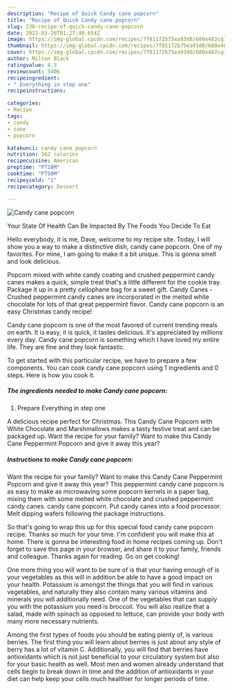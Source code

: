 ```yaml
---
description: "Recipe of Quick Candy cane popcorn"
title: "Recipe of Quick Candy cane popcorn"
slug: 236-recipe-of-quick-candy-cane-popcorn
date: 2022-03-26T01:27:40.654Z
image: https://img-global.cpcdn.com/recipes/7f81172b75ea93d8/680x482cq70/candy-cane-popcorn-recipe-main-photo.jpg
thumbnail: https://img-global.cpcdn.com/recipes/7f81172b75ea93d8/680x482cq70/candy-cane-popcorn-recipe-main-photo.jpg
cover: https://img-global.cpcdn.com/recipes/7f81172b75ea93d8/680x482cq70/candy-cane-popcorn-recipe-main-photo.jpg
author: Milton Black
ratingvalue: 4.3
reviewcount: 5406
recipeingredient:
- " Everything in step one"
recipeinstructions:

categories:
- Recipe
tags:
- candy
- cane
- popcorn

katakunci: candy cane popcorn 
nutrition: 162 calories
recipecuisine: American
preptime: "PT18M"
cooktime: "PT50M"
recipeyield: "1"
recipecategory: Dessert

---
```



![Candy cane popcorn](https://img-global.cpcdn.com/recipes/7f81172b75ea93d8/680x482cq70/candy-cane-popcorn-recipe-main-photo.jpg)

Your State Of Health Can Be Impacted By The Foods You Decide To Eat

Hello everybody, it is me, Dave, welcome to my recipe site. Today, I will show you a way to make a distinctive dish, candy cane popcorn. One of my favorites. For mine, I am going to make it a bit unique. This is gonna smell and look delicious.

Popcorn mixed with white candy coating and crushed peppermint candy canes makes a quick, simple treat that&#39;s a little different for the cookie tray. Package it up in a pretty cellophane bag for a sweet gift. Candy Canes - Crushed peppermint candy canes are incorporated in the melted white chocolate for lots of that great peppermint flavor. Candy cane popcorn is an easy Christmas candy recipe!

Candy cane popcorn is one of the most favored of current trending meals on earth. It is easy, it is quick, it tastes delicious. It's appreciated by millions every day. Candy cane popcorn is something which I have loved my entire life. They are fine and they look fantastic.


To get started with this particular recipe, we have to prepare a few components. You can cook candy cane popcorn using 1 ingredients and 0 steps. Here is how you cook it.

<!--inarticleads1-->

##### The ingredients needed to make Candy cane popcorn:

1. Prepare  Everything in step one


A delicious recipe perfect for Christmas. This Candy Cane Popcorn with White Chocolate and Marshmallows makes a tasty festive treat and can be packaged up. Want the recipe for your family? Want to make this Candy Cane Peppermint Popcorn and give it away this year? 

<!--inarticleads2-->

##### Instructions to make Candy cane popcorn:



Want the recipe for your family? Want to make this Candy Cane Peppermint Popcorn and give it away this year? This peppermint candy cane popcorn is as easy to make as microwaving some popcorn kernels in a paper bag, mixing them with some melted white chocolate and crushed peppermint candy canes. candy cane popcorn. Put candy canes into a food processor. Melt dipping wafers following the package instructions. 

So that's going to wrap this up for this special food candy cane popcorn recipe. Thanks so much for your time. I'm confident you will make this at home. There is gonna be interesting food in home recipes coming up. Don't forget to save this page in your browser, and share it to your family, friends and colleague. Thanks again for reading. Go on get cooking!

One more thing you will want to be sure of is that your having enough of is your vegetables as this will in addition be able to have a good impact on your health. Potassium is amongst the things that you will find in various vegetables, and naturally they also contain many various vitamins and minerals you will additionally need. One of the vegetables that can supply you with the potassium you need is broccoli. You will also realize that a salad, made with spinach as opposed to lettuce, can provide your body with many more necessary nutrients.

Among the first types of foods you should be eating plenty of, is various berries. The first thing you will learn about berries is just about any style of berry has a lot of vitamin C. Additionally, you will find that berries have antioxidants which is not just beneficial to your circulatory system but also for your basic health as well. Most men and women already understand that cells begin to break down in time and the addition of antioxidants in your diet can help keep your cells much healthier for longer periods of time.
